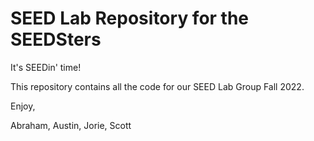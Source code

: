 # SEED Lab Repository for the SEEDSters
It's SEEDin' time!

This repository contains all the code for our SEED Lab Group Fall 2022.

Enjoy,

Abraham, Austin, Jorie, Scott
